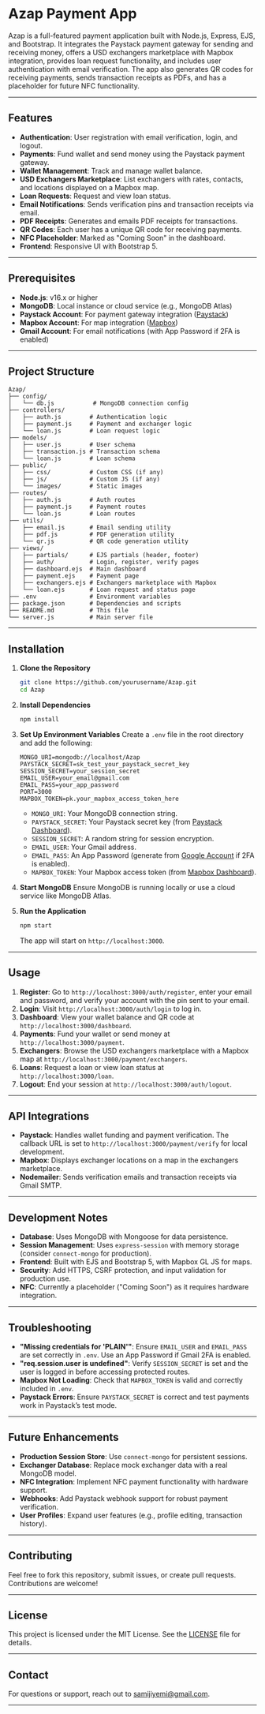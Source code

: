 # Azap Payment App

Azap is a full-featured payment application built with Node.js, Express, EJS, and Bootstrap. It integrates the Paystack payment gateway for sending and receiving money, offers a USD exchangers marketplace with Mapbox integration, provides loan request functionality, and includes user authentication with email verification. The app also generates QR codes for receiving payments, sends transaction receipts as PDFs, and has a placeholder for future NFC functionality.

---

## Features

- **Authentication**: User registration with email verification, login, and logout.
- **Payments**: Fund wallet and send money using the Paystack payment gateway.
- **Wallet Management**: Track and manage wallet balance.
- **USD Exchangers Marketplace**: List exchangers with rates, contacts, and locations displayed on a Mapbox map.
- **Loan Requests**: Request and view loan status.
- **Email Notifications**: Sends verification pins and transaction receipts via email.
- **PDF Receipts**: Generates and emails PDF receipts for transactions.
- **QR Codes**: Each user has a unique QR code for receiving payments.
- **NFC Placeholder**: Marked as "Coming Soon" in the dashboard.
- **Frontend**: Responsive UI with Bootstrap 5.

---

## Prerequisites

- **Node.js**: v16.x or higher
- **MongoDB**: Local instance or cloud service (e.g., MongoDB Atlas)
- **Paystack Account**: For payment gateway integration ([Paystack](https://paystack.com/))
- **Mapbox Account**: For map integration ([Mapbox](https://www.mapbox.com/))
- **Gmail Account**: For email notifications (with App Password if 2FA is enabled)

---

## Project Structure

```
Azap/
├── config/
│   └── db.js           # MongoDB connection config
├── controllers/
│   ├── auth.js        # Authentication logic
│   ├── payment.js     # Payment and exchanger logic
│   └── loan.js        # Loan request logic
├── models/
│   ├── user.js        # User schema
│   ├── transaction.js # Transaction schema
│   └── loan.js        # Loan schema
├── public/
│   ├── css/           # Custom CSS (if any)
│   ├── js/            # Custom JS (if any)
│   └── images/        # Static images
├── routes/
│   ├── auth.js        # Auth routes
│   ├── payment.js     # Payment routes
│   └── loan.js        # Loan routes
├── utils/
│   ├── email.js       # Email sending utility
│   ├── pdf.js         # PDF generation utility
│   └── qr.js          # QR code generation utility
├── views/
│   ├── partials/      # EJS partials (header, footer)
│   ├── auth/          # Login, register, verify pages
│   ├── dashboard.ejs  # Main dashboard
│   ├── payment.ejs    # Payment page
│   ├── exchangers.ejs # Exchangers marketplace with Mapbox
│   └── loan.ejs       # Loan request and status page
├── .env               # Environment variables
├── package.json       # Dependencies and scripts
├── README.md          # This file
└── server.js          # Main server file
```

---

## Installation

1. **Clone the Repository**

   ```bash
   git clone https://github.com/yourusername/Azap.git
   cd Azap
   ```

2. **Install Dependencies**

   ```bash
   npm install
   ```

3. **Set Up Environment Variables**
   Create a `.env` file in the root directory and add the following:

   ```
   MONGO_URI=mongodb://localhost/Azap
   PAYSTACK_SECRET=sk_test_your_paystack_secret_key
   SESSION_SECRET=your_session_secret
   EMAIL_USER=your_email@gmail.com
   EMAIL_PASS=your_app_password
   PORT=3000
   MAPBOX_TOKEN=pk.your_mapbox_access_token_here
   ```

   - `MONGO_URI`: Your MongoDB connection string.
   - `PAYSTACK_SECRET`: Your Paystack secret key (from [Paystack Dashboard](https://dashboard.paystack.com/#/settings/developer)).
   - `SESSION_SECRET`: A random string for session encryption.
   - `EMAIL_USER`: Your Gmail address.
   - `EMAIL_PASS`: An App Password (generate from [Google Account](https://myaccount.google.com/security) if 2FA is enabled).
   - `MAPBOX_TOKEN`: Your Mapbox access token (from [Mapbox Dashboard](https://account.mapbox.com/)).

4. **Start MongoDB**
   Ensure MongoDB is running locally or use a cloud service like MongoDB Atlas.

5. **Run the Application**
   ```bash
   npm start
   ```
   The app will start on `http://localhost:3000`.

---

## Usage

1. **Register**: Go to `http://localhost:3000/auth/register`, enter your email and password, and verify your account with the pin sent to your email.
2. **Login**: Visit `http://localhost:3000/auth/login` to log in.
3. **Dashboard**: View your wallet balance and QR code at `http://localhost:3000/dashboard`.
4. **Payments**: Fund your wallet or send money at `http://localhost:3000/payment`.
5. **Exchangers**: Browse the USD exchangers marketplace with a Mapbox map at `http://localhost:3000/payment/exchangers`.
6. **Loans**: Request a loan or view loan status at `http://localhost:3000/loan`.
7. **Logout**: End your session at `http://localhost:3000/auth/logout`.

---

## API Integrations

- **Paystack**: Handles wallet funding and payment verification. The callback URL is set to `http://localhost:3000/payment/verify` for local development.
- **Mapbox**: Displays exchanger locations on a map in the exchangers marketplace.
- **Nodemailer**: Sends verification emails and transaction receipts via Gmail SMTP.

---

## Development Notes

- **Database**: Uses MongoDB with Mongoose for data persistence.
- **Session Management**: Uses `express-session` with memory storage (consider `connect-mongo` for production).
- **Frontend**: Built with EJS and Bootstrap 5, with Mapbox GL JS for maps.
- **Security**: Add HTTPS, CSRF protection, and input validation for production use.
- **NFC**: Currently a placeholder ("Coming Soon") as it requires hardware integration.

---

## Troubleshooting

- **"Missing credentials for 'PLAIN'"**: Ensure `EMAIL_USER` and `EMAIL_PASS` are set correctly in `.env`. Use an App Password if Gmail 2FA is enabled.
- **"req.session.user is undefined"**: Verify `SESSION_SECRET` is set and the user is logged in before accessing protected routes.
- **Mapbox Not Loading**: Check that `MAPBOX_TOKEN` is valid and correctly included in `.env`.
- **Paystack Errors**: Ensure `PAYSTACK_SECRET` is correct and test payments work in Paystack’s test mode.

---

## Future Enhancements

- **Production Session Store**: Use `connect-mongo` for persistent sessions.
- **Exchanger Database**: Replace mock exchanger data with a real MongoDB model.
- **NFC Integration**: Implement NFC payment functionality with hardware support.
- **Webhooks**: Add Paystack webhook support for robust payment verification.
- **User Profiles**: Expand user features (e.g., profile editing, transaction history).

---

## Contributing

Feel free to fork this repository, submit issues, or create pull requests. Contributions are welcome!

---

## License

This project is licensed under the MIT License. See the [LICENSE](LICENSE) file for details.

---

## Contact

For questions or support, reach out to [samijiyemi@gmail.com](samijiyemi@gmail.com).

---
